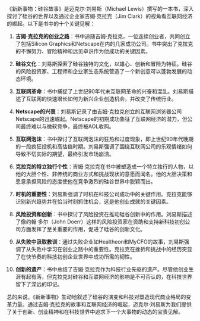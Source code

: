 《新新事物：硅谷故事》是迈克尔·刘易斯（Michael Lewis）撰写的一本书，深入探讨了硅谷的世界以及通过企业家吉姆·克拉克（Jim Clark）的视角看互联网经济的崛起。以下是书中的十个关键见解：

1. **吉姆·克拉克的创业之路**：书中追随吉姆·克拉克，一位连续创业者，共同创立了包括Silicon Graphics和Netscape在内的几家成功公司。书中突出了克拉克的不懈努力、冒险精神和远见卓识作为他成功的关键因素。

2. **硅谷文化**：刘易斯探索了硅谷独特的文化，以雄心、创新和冒险为特征。硅谷的风险投资家、工程师和企业家生态系统营造了一个新创意可以蓬勃发展的动态环境。

3. **互联网革命**：书中捕捉了上世纪90年代末互联网革命的兴奋和混乱。刘易斯描述了互联网的快速增长如何为新兴企业创造机会，并改变了传统行业。

4. **Netscape的兴衰**：刘易斯记录了由吉姆·克拉克创立的互联网浏览器公司Netscape的迅速崛起。Netscape的初期成功象征了互联网经济的潜力，但公司最终难以与微软竞争，最终被AOL收购。

5. **互联网泡沫**：书中探讨了互联网泡沫的狂热和过度现象，即上世纪90年代晚期的一段疯狂投机和高估值时期。刘易斯强调了围绕互联网公司的乐观情绪如何导致不切实际的期望，最终引发市场崩溃。

6. **克拉克的特立独行个性**：吉姆·克拉克在书中被塑造成一个特立独行的人物，以他的大胆个性、非传统的商业方式和挑战现状的意愿而闻名。他的大胆决策和愿意承担风险的态度使他在竞争激烈的硅谷世界中脱颖而出。

7. **时机的重要性**：刘易斯强调了时机在科技公司成功中的关键作用。克拉克能够识别新兴趋势并在恰当时刻抓住机会，这是他创业成就的关键因素。

8. **风险投资和创新**：书中探讨了风险投资在推动硅谷创新中的作用。刘易斯描述了像约翰·多尔（John Doerr）这样的风险投资家在资助和支持新科技初创公司方面发挥了至关重要的作用，促进了硅谷的创新文化。

9. **从失败中汲取教训**：通过失败企业如Healtheon和MyCFO的故事，刘易斯强调了从失败中学习在创业之路中的重要性。克拉克在挫折和挑战中的经历突显了在快节奏的科技初创企业世界中成功所需的韧性。

10. **创新的遗产**：书中总结了吉姆·克拉克作为科技行业先驱的遗产。尽管他创业生涯有起有落，但克拉克对硅谷和互联网经济的影响是不可否认的，在科技世界留下了深远的印记。

总的来说，《新新事物》生动地叙述了硅谷的演变和科技对塑造现代商业格局的变革力量。通过吉姆·克拉克的故事和互联网经济的崛起，迈克尔·刘易斯为我们提供了关于创新、创业精神和在科技世界中追求下一个大事物的动态的宝贵见解。